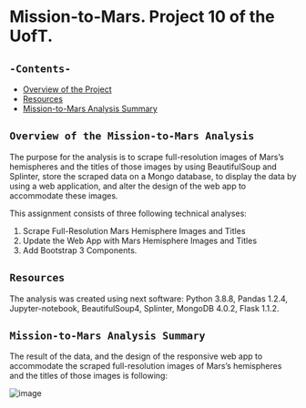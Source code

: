 # Mission-to-Mars. Project 10 of the UofT.
## `-Contents-`	
	
- [Overview of the Project](#overview-of-the-Mission-to-Mars-Analysis)
- [Resources](#resources)	
- [Mission-to-Mars Analysis Summary](#Mission-to-Mars-Analysis-Summary)	
## `Overview of the Mission-to-Mars Analysis`	
	
The purpose for the analysis is to scrape full-resolution images of Mars’s hemispheres and the titles of those images by using BeautifulSoup and Splinter, store the scraped data on a Mongo database, to display the data by using a web application, and alter the design of the web app to accommodate these images. 

This assignment consists of three following technical analyses:
  1. Scrape Full-Resolution Mars Hemisphere Images and Titles
  2. Update the Web App with Mars Hemisphere Images and Titles
  3. Add Bootstrap 3 Components.
## `Resources`	

The analysis was created using next software: Python 3.8.8, Pandas 1.2.4, Jupyter-notebook, BeautifulSoup4, Splinter, MongoDB 4.0.2, Flask 1.1.2.
## `Mission-to-Mars Analysis Summary`	

The result of the data, and the design of the responsive web app to accommodate the scraped full-resolution images of Mars’s hemispheres and the titles of those images is following:

![image](https://user-images.githubusercontent.com/68247343/132139639-2c1c4ae6-42dc-48d9-be78-cfbc4eb48573.png)
